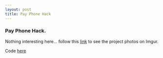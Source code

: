 ```yaml
---
layout: post
title: Pay Phone Hack
---
```


### Pay Phone Hack.

Nothing interesting here... follow this [link](https://imgur.com/gallery/ZZQrFqB) to see the project photos on Imgur.

Code [here](https://github.com/rchatham/pay-phone)
